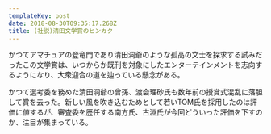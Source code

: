 ```yaml
---
templateKey: post
date: 2018-08-30T09:35:17.268Z
title: (社説)清田文学賞のヒンカク
---
```

かつてアマチュアの登竜門であり清田洞爺のような孤高の文士を探求する試みだったこの文学賞は、いつからか既刊を対象にしたエンターテインメントを志向するようになり、大衆迎合の道を辿っている懸念がある。

かつて選考委を務めた清田洞爺の曾孫、渡会理砂氏も数年前の授賞式混乱に落胆して賞を去った。新しい風を吹き込むためとして若いTOM氏を採用したのは評価に値するが、審査委を歴任する南方氏、古淵氏が今回どういった評価を下すのか、注目が集まっている。
